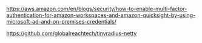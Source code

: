 https://aws.amazon.com/en/blogs/security/how-to-enable-multi-factor-authentication-for-amazon-workspaces-and-amazon-quicksight-by-using-microsoft-ad-and-on-premises-credentials/

https://github.com/globalreachtech/tinyradius-netty